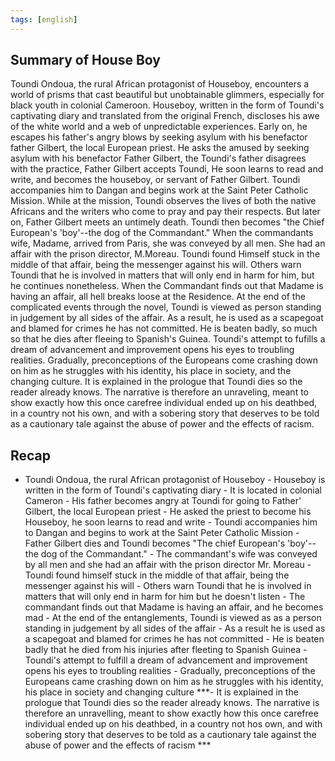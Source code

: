 ```yaml
---
tags: [english]
---
```



## Summary of House Boy

Toundi Ondoua, the rural African protagonist of Houseboy, encounters a world of prisms that cast beautiful but unobtainable glimmers, especially for black youth in colonial Cameroon. Houseboy, written in the form of Toundi's captivating diary and translated from the original French, discloses his awe of the white world and a web of unpredictable experiences. Early on, he escapes his father's angry blows by seeking asylum with his benefactor father Gilbert, the local European priest. He asks the amused by seeking asylum with his benefactor Father Gilbert, the Toundi's father disagrees with the practice, Father Gilbert accepts Toundi, He soon learns to read and write, and becomes the houseboy, or servant of Father Gilbert. Toundi accompanies him to Dangan and begins work at the Saint Peter Catholic Mission. While at the mission, Toundi observes the lives of both the native Africans and the writers who come to pray and pay their respects. But later on, Father Gilbert meets an untimely death. Toundi then becomes "the Chief European's 'boy'--the dog of the Commandant." When the commandants wife, Madame, arrived from Paris, she was conveyed by all men. She had an affair with the prison director, M.Moreau. Toundi found Himself stuck in the middle of that affair, being the messenger against his will. Others warn Toundi that he is involved in matters that will only end in harm for him, but he continues nonetheless. When the Commandant finds out that Madame is having an affair, all hell breaks loose at the Residence. At the end of the complicated events through the novel, Toundi is viewed as person standing in judgement by all sides of the affair. As a result, he is used as a scapegoat and blamed for crimes he has not committed. He is beaten badly, so much so that he dies after fleeing to Spanish's Guinea. Toundi's attempt to fufills a dream of advancement and improvement opens his eyes to troubling realities. Gradually, preconceptions of the Europeans come crashing down on him as he struggles with his identity, his place in society, and the changing culture. It is explained in the prologue that Toundi dies so the reader already knows. The narrative is therefore an unraveling, meant to show exactly how this once carefree individual ended up on his deathbed, in a country not his own, and with a sobering story that deserves to be told as a cautionary tale against the abuse of power and the effects of racism. 

## Recap

- Toundi Ondoua, the rural African protagonist of Houseboy - Houseboy is written in the form of Toundi's captivating diary - It is located in colonial Cameron - His father becomes angry at Toundi for going to Father' Gilbert, the local European priest - He asked the priest to become his Houseboy, he soon learns to read and write - Toundi accompanies him to Dangan and begins to work at the Saint Peter Catholic Mission - Father Gilbert dies and Toundi becomes "The chief European's 'boy'-- the dog of the Commandant." - The commandant's wife was conveyed by all men and she had an affair with the prison director Mr. Moreau - Toundi found himself stuck in the middle of that affair, being the messenger against his will - Others warn Toundi that he is involved in matters that will only end in harm for him but he doesn't listen - The commandant finds out that Madame is having an affair, and he becomes mad - At the end of the entanglements, Toundi is viewed as as a person standing in judgement by all sides of the affair - As a result he is used as a scapegoat and blamed for crimes he has not committed - He is beaten badly that he died from his injuries after fleeting to Spanish Guinea - Toundi's attempt to fulfill a dream of advancement and improvement opens his eyes to troubling realities - Gradually, preconceptions of the Europeans came crashing down on him as he struggles with his identity, his place in society and changing culture ***- It is explained in the prologue that Toundi dies so the reader already knows. The narrative is therefore an unravelling, meant to show exactly how this once carefree individual ended up on his deathbed, in a country not hos own, and with sobering story that deserves to be told as a cautionary tale against the abuse of power and the effects of racism ***